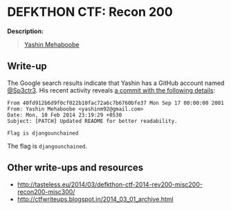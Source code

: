 # DEFKTHON CTF: Recon 200

**Description:**

> [Yashin Mehaboobe](https://www.google.com/#q=Yashin+Mehaboobe)

## Write-up

The Google search results indicate that Yashin has a GitHub account named [@Sp3ctr3](https://github.com/Sp3ctr3). His recent activity reveals [a commit with the following details](https://github.com/Sp3ctr3/arcanum-server/commit/40fd912b6d9f0cf022b10fac72a6c7b6760bfe37):

```
From 40fd912b6d9f0cf022b10fac72a6c7b6760bfe37 Mon Sep 17 00:00:00 2001
From: Yashin Mehaboobe <yashinm92@gmail.com>
Date: Mon, 10 Feb 2014 23:19:29 +0530
Subject: [PATCH] Updated README for better readability.

Flag is djangounchained
```

The flag is `djangounchained`.

## Other write-ups and resources

* <http://tasteless.eu/2014/03/defkthon-ctf-2014-rev200-misc200-recon200-misc300/>
* <http://ctfwriteups.blogspot.in/2014_03_01_archive.html>
